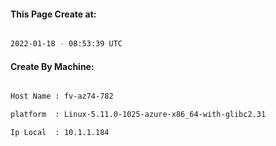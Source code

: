 
   
#### This Page Create at:

```bash

2022-01-18 - 08:53:39 UTC

```

#### Create By Machine:

```bash

Host Name : fv-az74-782

platform  : Linux-5.11.0-1025-azure-x86_64-with-glibc2.31

Ip Local  : 10.1.1.184

```

